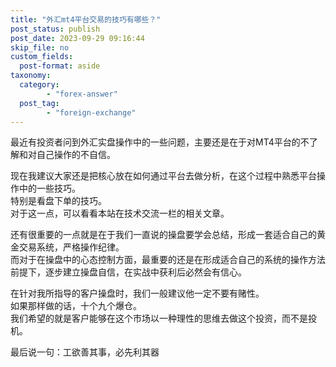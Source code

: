 ```yaml
---
title: "外汇mt4平台交易的技巧有哪些？"
post_status: publish
post_date: 2023-09-29 09:16:44
skip_file: no
custom_fields: 
  post-format: aside
taxonomy:
  category:
        - "forex-answer"
  post_tag:
        - "foreign-exchange"
---
```


最近有投资者问到外汇实盘操作中的一些问题，主要还是在于对MT4平台的不了解和对自己操作的不自信。

现在我建议大家还是把核心放在如何通过平台去做分析，在这个过程中熟悉平台操作中的一些技巧。  
特别是看盘下单的技巧。  
对于这一点，可以看看本站在技术交流一栏的相关文章。

还有很重要的一点就是在于我们一直说的操盘要学会总结，形成一套适合自己的黄金交易系统，严格操作纪律。  
而对于在操盘中的心态控制方面，最重要的还是在形成适合自己的系统的操作方法前提下，逐步建立操盘自信，在实战中获利后必然会有信心。

在针对我所指导的客户操盘时，我们一般建议他一定不要有赌性。  
如果那样做的话，十个九个爆仓。  
我们希望的就是客户能够在这个市场以一种理性的思维去做这个投资，而不是投机。

最后说一句：工欲善其事，必先利其器
